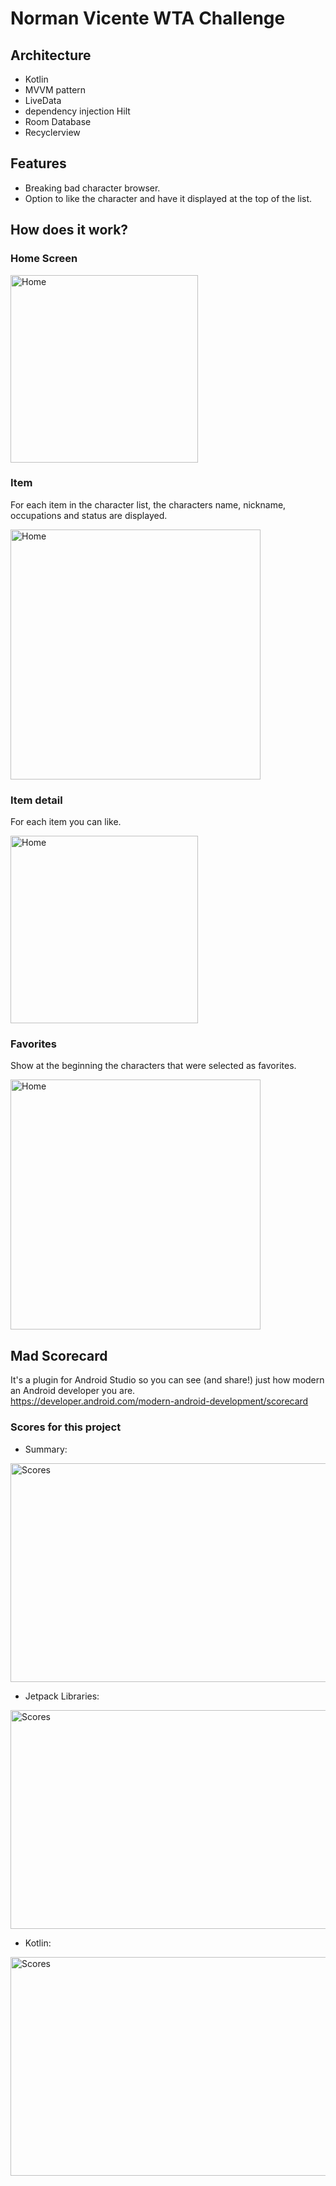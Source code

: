 # Norman Vicente WTA Challenge


## Architecture
- Kotlin
- MVVM pattern
- LiveData
- dependency injection Hilt 
- Room Database 
- Recyclerview

## Features
- Breaking bad character browser.
- Option to like the character and have it displayed at the top of the list.

## How does it work?

### Home Screen
<img width="300" src="https://github.com/normanaspx/Data-Science/blob/master/resources/challenge/home.jpeg?raw=true" alt="Home"/>

### Item
For each item in the character list, the characters name, nickname, occupations and status are displayed.

<img width="400" src="https://github.com/normanaspx/Data-Science/blob/master/resources/challenge/item.jpeg?raw=true" alt="Home"/>

### Item detail

For each item you can like.

<img width="300" src="https://github.com/normanaspx/Data-Science/blob/master/resources/challenge/item2.jpeg?raw=true" alt="Home"/>


### Favorites
Show at the beginning the characters that were selected as favorites.

<img width="400" src="https://github.com/normanaspx/Data-Science/blob/master/resources/challenge/favs.jpeg?raw=true" alt="Home"/>

## Mad Scorecard
It's a plugin for Android Studio so you can see (and share!) just how modern an Android developer you are. <br>
https://developer.android.com/modern-android-development/scorecard

### Scores for this project

- Summary: 
<img width="660" height="350" src="https://github.com/normanaspx/Data-Science/blob/master/resources/challenge/summary.png?raw=true" alt="Scores"/>

- Jetpack Libraries:
<img width="660" height="350" src="https://github.com/normanaspx/Data-Science/blob/master/resources/challenge/jetpack.png?raw=true" alt="Scores"/>

- Kotlin: 
<img width="660" height="350" src="https://github.com/normanaspx/Data-Science/blob/master/resources/challenge/kotlin.png?raw=true" alt="Scores"/>






